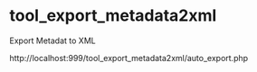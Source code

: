 # tool_export_metadata2xml
Export Metadat to XML

http://localhost:999/tool_export_metadata2xml/auto_export.php